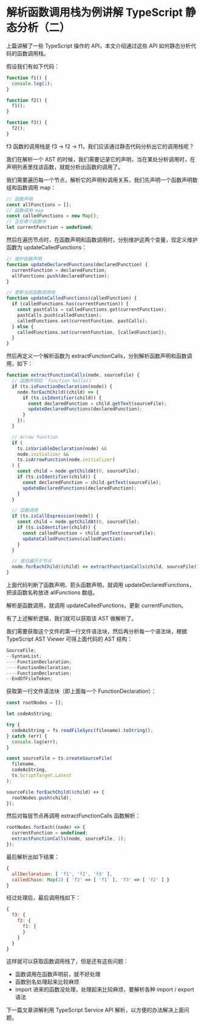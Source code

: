 # 解析函数调用栈为例讲解 TypeScript 静态分析（二）

上篇讲解了一些 TypeScript 操作的 API，本文介绍通过这些 API 如何静态分析代码的函数调用栈。

假设我们有如下代码：

```js
function f1() {
  console.log(1);
}

function f2() {
  f1();
}

function f3() {
  f2();
}
```

f3 函数的调用栈是 f3 -> f2 -> f1，我们应该通过静态代码分析出它的调用栈呢？

我们在解析一个 AST 的时候，我们需要记录它的声明，当在某处分析调用时，在声明列表里找该函数，就能分析出函数的调用了。

我们需要遍历每一个节点，解析它的声明和调用关系，我们先声明一个函数声明数组和函数调用 map：

```js
// 函数声明
const allFunctions = [];
// 函数调用 map
const calledFunctions = new Map();
// 正在哪个函数中
let currentFunction = undefined;
```

然后在遍历节点时，在函数声明和函数调用时，分别维护这两个变量，现定义维护函数为 updateCalledFunctions：

```js
// 维护函数声明
function updateDeclaredFunctions(declaredFunction) {
  currentFunction = declaredFunction;
  allFunctions.push(declaredFunction);
}

// 更新当前函数调用栈
function updateCalledFunctions(calledFunction) {
  if (calledFunctions.has(currentFunction)) {
    const pastCalls = calledFunctions.get(currentFunction);
    pastCalls.push(calledFunction);
    calledFunctions.set(currentFunction, pastCalls);
  } else {
    calledFunctions.set(currentFunction, [calledFunction]);
  }
}
```

然后再定义一个解析函数为 extractFunctionCalls，分别解析函数声明和函数调用，如下：

```js
function extractFunctionCalls(node, sourceFile) {
  // 函数声明如 `function hello()`
  if (ts.isFunctionDeclaration(node)) {
    node.forEachChild((child) => {
      if (ts.isIdentifier(child)) {
        const declaredFunction = child.getText(sourceFile);
        updateDeclaredFunctions(declaredFunction);
      }
    });
  }

  // Arrow function
  if (
    ts.isVariableDeclaration(node) &&
    node.initializer &&
    ts.isArrowFunction(node.initializer)
  ) {
    const child = node.getChildAt(0, sourceFile);
    if (ts.isIdentifier(child)) {
      const declaredFunction = child.getText(sourceFile);
      updateDeclaredFunctions(declaredFunction);
    }
  }

  // 函数调用
  if (ts.isCallExpression(node)) {
    const child = node.getChildAt(0, sourceFile);
    if (ts.isIdentifier(child)) {
      const calledFunction = child.getText(sourceFile);
      updateCalledFunctions(calledFunction);
    }
  }

  // 递归遍历子节点
  node.forEachChild((child) => extractFunctionCalls(child, sourceFile));
}
```

上面代码判断了函数声明、箭头函数声明，就调用 updateDeclaredFunctions，把该函数名称放进 allFunctions 数组。

解析是函数调用，就调用 updateCalledFunctions，更新 currentFunction。

有了上述解析逻辑，我们就可以获取该 AST 做解析了。

我们需要获取这个文件的第一行文件语法块，然后再分析每一个语法块，根据 TypeScript AST Viewer 可得上面代码的 AST 结构：

```js
SourceFile;
--SyntaxList;
----FunctionDeclaration;
----FunctionDeclaration;
----FunctionDeclaration;
--EndOfFileToken;
```

获取第一行文件语法块（即上面每一个 FunctionDeclaration）：

```js
const rootNodes = [];

let codeAsString;

try {
  codeAsString = fs.readFileSync(filename).toString();
} catch (err) {
  console.log(err);
}

const sourceFile = ts.createSourceFile(
  filename,
  codeAsString,
  ts.ScriptTarget.Latest
);

sourceFile.forEachChild((child) => {
  rootNodes.push(child);
});
```

然后对每层节点再调用 extractFunctionCalls 函数解析：

```js
rootNodes.forEach((node) => {
  currentFunction = undefined;
  extractFunctionCalls(node, sourceFile, 1);
});
```

最后解析出如下结果：

```js
{
  allDeclaration: [ 'f1', 'f2', 'f3' ],
  calledChain: Map(2) { 'f2' => [ 'f1' ], 'f3' => [ 'f2' ] }
}
```

经过处理后，最后调用栈如下：

```js
{
  f3: {
    f2: {
      f1: {
      }
    }
  }
}
```

这样就可以获取函数调用栈了，但是还有这些问题：

- 函数调用在函数声明前，就不好处理
- 函数别名处理起来比较麻烦
- import 进来的函数没处理，处理起来比较麻烦，要解析各种 import / export 语法

下一篇文章讲解利用 TypeScript Service API 解析，以方便的办法解决上面问题。
